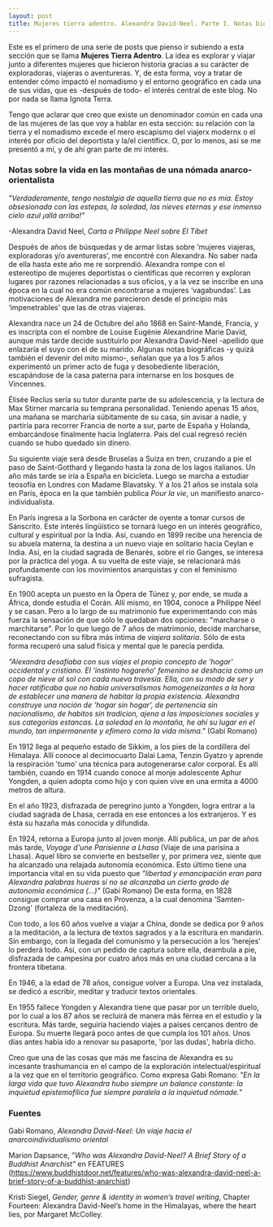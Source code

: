 ```yaml
---
layout: post
title: Mujeres tierra adentro. Alexandra David-Neel. Parte I. Notas biográficas.
---
```


Este es el primero de una serie de posts que pienso ir subiendo a esta sección que se llama **Mujeres Tierra Adentro**. La idea es explorar y viajar junto a diferentes mujeres que hicieron historia gracias a su carácter de exploradoras, viajeras o aventureras. Y, de esta forma, voy a tratar de entender cómo impactó el nomadismo y el entorno geográfico en cada una de sus vidas, que es -después de todo- el interés central de este blog. No por nada se llama Ignota Terra. 

Tengo que aclarar que creo que existe un denominador común en cada una de las mujeres de las que voy a hablar en esta sección: su relación con la tierra y el nomadismo excede el mero escapismo del viajerx modernx o el interés por oficio del deportista y la/el científicx. O, por lo menos, así se me presentó a mí, y de ahí gran parte de mi interés.



### Notas sobre la vida en las montañas de una nómada anarco-orientalista 

*"Verdaderamente, tengo nostalgia de aquella tierra que no es mía. Estoy obsesionada con las estepas, la soledad, las nieves eternas y ese inmenso cielo azul ¡allá arriba!"*

-Alexandra David Neel, *Carta a Philippe Neel sobre El Tíbet*



Después de años de búsquedas y de armar listas sobre ‘mujeres viajeras, exploradoras y/o aventureras’, me encontré con Alexandra. No saber nada de ella hasta este año me re sorprendió. Alexandra rompe con el estereotipo de mujeres deportistas o científicas que recorren y exploran lugares por razones relacionadas a sus oficios, y a la vez se inscribe en una época en la cual no era común encontrarse a mujeres ‘vagabundas’. Las motivaciones de Alexandra me parecieron desde el principio más ‘impenetrables’ que las de otras viajeras. 

Alexandra nace un 24 de Octubre del año 1868 en Saint-Mandé, Francia, y es inscripta con el nombre de Louise Eugénie Alexandrine Marie David, aunque más tarde decide sustituirlo por Alexandra David-Neel -apellido que enlazaría el suyo con el de su marido. Algunas notas biográficas -y quizá también el devenir del mito mismo-, señalan que ya a los 5 años experimentó un primer acto de fuga y desobediente liberación, escapándose de la casa paterna para internarse en los bosques de Vincennes.

Élisée Reclus sería su tutor durante parte de su adolescencia, y la lectura de Max Stirner marcaría su temprana personalidad. Teniendo apenas 15 años, una mañana se marcharía súbitamente de su casa, sin avisar a nadie, y partiría para recorrer Francia de norte a sur, parte de España y Holanda, embarcándose finalmente hacia Inglaterra. País del cual regresó recién cuando se hubo quedado sin dinero.

Su siguiente viaje será desde Bruselas a Suiza en tren, cruzando a pie el paso de Saint-Gotthard y llegando hasta la zona de los lagos italianos. Un año más tarde se iría a España en bicicleta. Luego se marcha a estudiar teosofía en Londres con Madame Blavatsky. Y a los 21 años se instala sola en París, época en la que también publica *Pour la vie*, un manifiesto anarco-individualista. 

En París ingresa a la Sorbona en carácter de oyente a tomar cursos de Sánscrito. Este interés lingüístico se tornará luego en un interés geográfico, cultural y espiritual por la India. Así, cuando en 1899 recibe una herencia de su abuela materna, la destina a un nuevo viaje en solitario hacia Ceylan e India. Así, en la ciudad sagrada de Benarés, sobre el río Ganges, se interesa por la práctica del yoga. A su vuelta de este viaje, se relacionará más profundamente con los movimientos anarquistas y con el feminismo sufragista. 

En 1900 acepta un puesto en la Ópera de Túnez y, por ende, se muda a África, donde estudia el Corán. Allí mismo, en 1904, conoce a Philippe Néel y se casan. Pero a lo largo de su matrimonio fue experimentando con más fuerza la sensación de que sólo le quedaban dos opciones: "marcharse o marchitarse". Por lo que luego de 7 años de matrimonio, decide marcharse, reconectando con su fibra más íntima de *viajera solitaria*. Sólo de esta forma recuperó una salud física y mental que le  parecía perdida. 

*"Alexandra desafiaba con sus viajes el propio concepto de 'hogar' occidental y cristiano. El 'instinto hogareño' femenino se deshacia como un copo de nieve al sol con cada nueva travesía. Ella, con su modo de ser y hacer ratificaba que no había universalismos homogeneizantes a la hora de establecer una manera de habitar la propia existencia. Alexandra construye una noción de 'hogar sin hogar', de pertenencia sin nacionalismo, de habitos sin tradicion, ajena a las imposiciones sociales y sus categorías estancas. La soledad en la montaña, he ahí su lugar en el mundo, tan impermanente y efímero como la vida misma."*  (Gabi Romano)

En 1912 llega al pequeño estado de Sikkim, a los pies de la cordillera del Himalaya. Allí conoce al decimocuarto Dalai Lama, Tenzin Gyatzo y aprende la respiración 'tumo' una técnica para autogenerarse calor corporal. Es allí también, cuando en 1914 cuando conoce al monje adolescente Aphur Yongden, a quien adopta como hijo y con quien vive en una ermita a 4000 metros de altura. 

En el año 1923, disfrazada de peregrino junto a Yongden, logra entrar a la ciudad sagrada de Lhasa, cerrada en ese entonces a los extranjeros. Y es ésta su hazaña más conocida y difundida. 

En 1924, retorna a Europa junto al joven monje. Allí publica, un par de años más tarde, *Voyage d'une Parisienne a Lhasa* (Viaje de una parisina a Lhasa).  Aquel libro se convierte en bestseller y, por primera vez, siente que ha alcanzado una relajada autonomía económica. Esto último tiene una importancia vital en su vida puesto que *"libertad y emancipación eran para Alexandra palabras hueras si no se alcanzaba un cierto grado de autonomía económica (...)"* (Gabi Romano) De esta forma, en 1828 consigue comprar una casa en Provenza, a la cual denomina 'Samten-Dzong' (fortaleza de la meditación). 

Con todo, a los 60 años vuelve a viajar a China, donde se dedica por 9 años a la meditación, a la lectura de textos sagrados y a la escritura en mandarín. Sin embargo, con la llegada del comunismo y la persecución a los 'herejes' lo perderá todo. Así, con un pedido de captura sobre ella, deambula a pie, disfrazada de campesina por cuatro años más en una ciudad cercana a la frontera tibetana. 

En 1946, a la edad de 78 años, consigue volver a Europa. Una vez instalada, se dedicó a escribir, meditar y traducir textos orientales. 

En 1955 fallece Yongden y Alexandra tiene que pasar por un terrible duelo, por lo cual a los 87 años se recluirá de manera más férrea en el estudio y la escritura. Más tarde, seguiría haciendo viajes a países cercanos dentro de Europa. Su muerte llegará poco antes de que cumpla los 101 años. Unos días antes había ido a renovar su pasaporte, 'por las dudas', habría dicho.

Creo que una de las cosas que más me fascina de Alexandra es su incesante trashumancia en el campo de la exploración intelectual/espiritual a la vez que en el territorio geográfico. Como expresa Gabi Romano: *"En la larga vida que tuvo Alexandra hubo siempre un balance constante: la inquietud epistemofílica fue siempre paralela a la inquietud nómade."* 



### Fuentes

Gabi Romano, *Alexandra David-Neel: Un viaje hacia el anarcoindividualismo oriental*

Marion Dapsance, *”Who was Alexandra David-Neel? A Brief Story of a Buddhist Anarchist”* en FEATURES (https://www.buddhistdoor.net/features/who-was-alexandra-david-neel-a-brief-story-of-a-buddhist-anarchist)

Kristi Siegel, *Gender, genre & identity in women’s travel writing*, Chapter Fourteen: Alexandra David-Neel’s home in the Himalayas, where the heart lies, por Margaret McColley.
